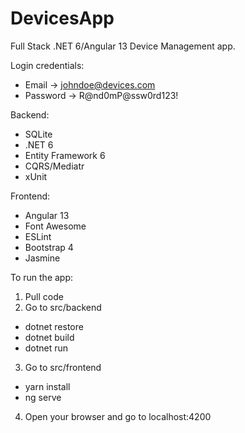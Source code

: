 # DevicesApp

Full Stack .NET 6/Angular 13 Device Management app.

Login credentials:
  - Email -> johndoe@devices.com
  - Password -> R@nd0mP@ssw0rd123!

Backend:
  - SQLite
  - .NET 6
  - Entity Framework 6
  - CQRS/Mediatr
  - xUnit
  
 Frontend:
  - Angular 13
  - Font Awesome
  - ESLint
  - Bootstrap 4
  - Jasmine
  
To run the app:

1) Pull code
2) Go to src/backend
  - dotnet restore
  - dotnet build
  - dotnet run
3) Go to src/frontend
  - yarn install
  - ng serve
4) Open your browser and go to localhost:4200
